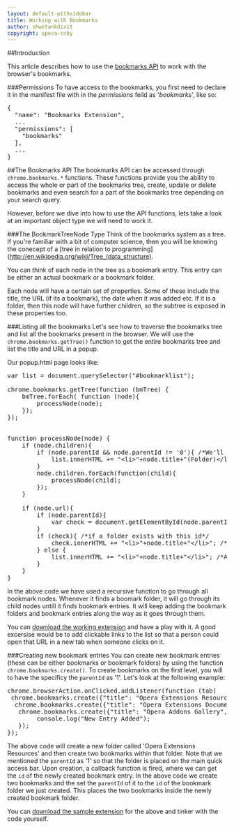```yaml
---
layout: default-withsidebar
title: Working with Bookmarks
author: shwetankdixit
copyright: opera-ccby
---
```


##Introduction

This article describes how to use the [bookmarks API](bookmarks.html) to work with the browser's bookmarks. 

###Permissions
To have access to the bookmarks, you first need to declare it in the manifest file with in the *permissions* feild as '*bookmarks*', like so:

<pre class="prettyprint">{
  "name": "Bookmarks Extension",
  ...
  "permissions": [
    "bookmarks"
  ],
  ...
}</pre>


##The Bookmarks API
The bookmarks API can be accessed through `chrome.bookmarks.*` functions. These functions provide you the ability to access the whole or part of the bookmarks tree, create, update or delete bookmarks and even search for a part of the bookmarks tree depending on your search query.

However, before we dive into how to use the API functions, lets take a look at an important object type we will need to work it. 

###The BookmarkTreeNode Type
Think of the bookmarks system as a tree. If you're familiar with a bit of computer science, then you will be knowing the conecept of a [tree in relation to programming](http://en.wikipedia.org/wiki/Tree_(data_structure). 

You can think of each node in the tree as a bookmark entry. This entry can be either an actual bookmark or a bookmark folder.

Each node will have a certain set of properties. Some of these include the title, the URL (if its a bookmark), the date when it was added etc. If it is a folder, then this node will have further children, so the subtree is exposed in these properties too. 

###Listing all the bookmarks
Let's see how to traverse the bookmarks tree and list all the bookmarks present in the browser. We will use the `chrome.bookmarks.getTree()` function to get the entire bookmarks tree and list the title and URL in a popup.

Our popup.html page looks like:

<pre class="prettyprint">
var list = document.querySelector(&quot;#bookmarklist&quot;);

chrome.bookmarks.getTree(function (bmTree) {
	bmTree.forEach( function (node){
		processNode(node);
	});
});


function processNode(node) {
	if (node.children){
		if (node.parentId &amp;&amp; node.parentId != '0'){ /*We'll not touch the root directory which has no parentId, as well as the 'BookmarkBar Folder' and the 'Other Folder' both of which have parentId as '0'. We'll cover everything else here*/
			list.innerHTML += &quot;&lt;li&gt;&quot;+node.title+&quot;(Folder)&lt;/li&gt;&lt;ul id=&quot;&quot;+node.id+&quot;&quot;&gt;&lt;/ul&gt;&quot;;
		}
		node.children.forEach(function(child){
			processNode(child);
		});
	}
	
	if (node.url){
		if (node.parentId){
			var check = document.getElementById(node.parentId);
		}
		if (check){ /*if a folder exists with this id*/
			check.innerHTML += &quot;&lt;li&gt;&quot;+node.title+&quot;&lt;/li&gt;&quot;; /*Add the children as a list entry under that folder*/
		} else {
			list.innerHTML += &quot;&lt;li&gt;&quot;+node.title+&quot;&lt;/li&gt;&quot;; /*Add a list entry under the main list*/
		}
	}
}
</pre>
  
In the above code we have used a recursive function to go through all bookmark nodes. Whenever it finds a boomark folder, it will go through its child nodes untill it finds bookmark entries. It will keep adding the bookmark folders and bookmark entries along the way as it goes through them.

You can [download the working extension](samples/BookmarksAPI-1.nex) and have a play with it. A good excersise would be to add clickable links to the list so that a person could open that URL in a new tab when someone clicks on it. 

###Creating new bookmark entries
You can create new bookmark entries (these can be either bookmarks or bookmark folders) by using the function `chrome.bookmarks.create()`. To create bookmarks on the first level, you will to have the specificy the `parentId` as '1'.  Let's look at the following example:

<pre class="prettyprint">
chrome.browserAction.onClicked.addListener(function (tab)
 chrome.bookmarks.create({"title": "Opera Extensions Resources", "parentId": "1"}, function (newEntry){
  chrome.bookmarks.create({"title": "Opera Extensions Documentation", "url": "http://dev.opera.com/extension-docs/", "parentId": newEntry.id});
   chrome.bookmarks.create({"title": "Opera Addons Gallery", "url": "http://addons.opera.com", "parentId": newEntry.id});
		console.log("New Entry Added");
   });	
});
</pre>

The above code will create a new folder called 'Opera Extensions Resources' and then create two bookmarks within that folder. Note that we mentioned the `parentId` as '1' so that the folder is placed on the main quick access bar. Upon creation, a callback function is fired, where we can get the `id` of the newly created bookmark entry. In the above code we create two bookmarks and the set the  `parentId` of it to the `id` of the bookmark folder we just created. This places the two bookmarks inside the newly created bookmark folder.

You can [download the sample extension](samples/BookmarksAPI-2.nex) for the above and tinker with the code yourself.  
  